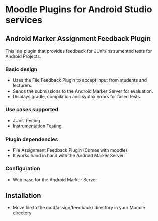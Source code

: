 # Moodle Plugins for Android Studio services

## Android Marker Assignment Feedback Plugin
This is a plugin that provides feedback for JUnit/Instrumented tests for Android Projects.

### Basic design
- Uses the File Feedback Plugin to accept input from students and lecturers.
- Sends the submissions to the Android Marker Server for evaluation.
- Displays gradle, compilation and syntax errors for failed tests.

### Use cases supported
- JUnit Testing
- Instrumentation Testing


### Plugin dependencies
- File Assignment Feedback Plugin (Comes with moodle)
- It works hand in hand with the Android Marker Server

### Configuration
- Web base for the Android Marker Server

## Installation
- Move file to the mod/assign/feedback/ directory in your Moodle directory 
